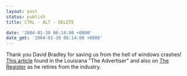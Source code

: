```yaml
---
layout: post
status: publish
title: CTRL - ALT - DELETE

date: '2004-01-30 06:14:00 +0000'
date_gmt: '2004-01-30 06:14:00 +0000'
---
```

Thank you David Bradley for saving us from the hell of windows crashes! <a href="http://www.theadvertiser.com/business/html/7AC05D95-2D12-41A1-9DF9-1D466315711C.shtml">This article</a> found in the Louisiana "The Advertiser" and also on <a href="http://www.theregister.co.uk/content/28/35226.html">The Register</a> as he retires from the industry.
